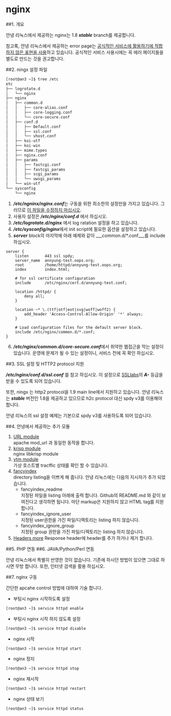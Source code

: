 # nginx

##1. 개요

  안녕 리눅스에서 제공하는 nginx는 1.8 ***stable*** branch를 제공합니다.
  
  참고록, 안녕 리눅스에서 제공하는 error page는 <u>공식적인 서비스에 활용하기에 적합하지 않은 표현을 사용</u>하고 있습니다. 공식적인 서비스 사용시에는 꼭 에러 페이지들을 별도로 만드는 것을 권고합니다.

##2. ningx 설정 파일

```bash
[root@an3 ~]$ tree /etc
etc
├── logrotate.d
│   └── nginx
├── nginx
│   ├── common.d
│   │   ├── core-alias.conf
│   │   ├── core-logging.conf
│   │   └── core-secure.conf
│   ├── conf.d
│   │   ├── Default.conf
│   │   ├── ssl.conf
│   │   └── vhost.conf
│   ├── koi-utf
│   ├── koi-win
│   ├── mime.types
│   ├── nginx.conf
│   ├── params
│   │   ├── fastcgi.conf
│   │   ├── fastcgi_params
│   │   ├── scgi_params
│   │   └── uwsgi_params
│   └── win-utf
└── sysconfig
    └── nginx
```

1. ***/etc/ngninx/nginx.conf***는 구동을 위한 최소한의 설정만을 가지고 있습니다. 그러므로 <u>이 파일을 수정하지 마십시오</u>.
2. 사용자 설정은 ***/etc/nginx/conf.d*** 에서 하십시오.
3. ***/etc/logrotate.d/nginx*** 에서 log ratation 설정을 하고 있습니다.
4. ***/etc/sysconfig/nginx***에서 init script에 필요한 옵션을 설정하고 있습니다.
5. ***server*** block의 마지막에 아래 예제와 같이 ___common.d/*.conf___를 include 하십시오.
```nginx
server {
    listen       443 ssl spdy;
    server_name  annyung-test.oops.org;
    root         /home/httpd/annyung-test.oops.org;
    index        index.html;

    # for ssl certificate configuration
    include      /etc/nginx/cert.d/annyung-test.conf;

    location /httpd/ {
        deny all;
    }

    location ~* \.(ttf|otf|eot|svg|woff|woff2) {
        add_header 'Access-Control-Allow-Origin' '*' always;
    }

    # Load configuration files for the default server block.
    include /etc/nginx/common.d/*.conf;
}
```
6. ***/etc/nginx/common.d/core-secure.conf***에서 취약한 웹접근을 막는 설정이 있습니다. 운영에 문제가 될 수 있는 설정이니, 서비스 전에 꼭 확인 하십시오.

##3. SSL 설정 및 HTTP2 protocol 지원

  ***/etc/nginx/conf.d/ssl.conf*** 를 참고 하십시오. 이 설정으로 [SSLlabs](https://www.ssllabs.com/)의 ***A-*** 등급을 받을 수 있도록 되어 있습니다.
  
  또한, ningx 는 http2 protocol을 1.9 main line에서 지원하고 있습니다. 안녕 리눅스는 ***stable*** 버전인 1.8을 제공하고 있으므로 h2c protocol 대신 spdy v3를 이용해야 합니다.
  
  안녕 리눅스의 ssl 설정 예제는 기본으로 spdy v3를 사용하도록 되어 있습니다.

##4. 안녕에서 제공하는 추가 모듈

 1. [URL module](https://github.com/vozlt/nginx-module-url)  
    apache mod_url 과 동일한 동작을 합니다.
 2. [krisp module](https://github.com/vozlt/nginx-module-krisp)  
    nginx libkrisp module
 3. [vtm module](https://github.com/vozlt/nginx-module-vts)  
    가상 호스트별 tracffic 상태를 확인 할 수 있습니다.
 4. [fancyindex](https://www.nginx.com/resources/wiki/modules/fancy_index/)  
    directory listing을 이쁘게 해 줍니다.
    안녕 리눅스에는 다음의 지시자가 추가 되었습니다.
    * fancyindex_readme  
      지정된 파일을 listing 아래에 출력 합니다. Github의 README.md 와 같이 보여진다고 생각하면 됩니다. 마단 markup은 지원하지 않고 HTML tag를 지원합니다.
    * fancyindex_ignore_user  
      지정된 user권한을 가진 파일/디렉토리는 listing 하지 않습니다.
    * fancyindex_ignore_group  
      지정된 group 권한을 가진 파일/디렉토리는 listing 하지 않습니다.
 5. [Headers more](https://www.nginx.com/resources/wiki/modules/headers_more/)
    Response header에 header를 추가 하거나 제거 합니다.

##5. PHP 연동
##6. JAVA/Python/Perl 연동

  안녕 리눅스에서 특별히 반영한 것이 없습니다. 기존에 하시던 방법이 있으면 그대로 하시면 무방 합니다. 또한, 인터넷 검색을 활용 하십시오. 

##7. nginx 구동

  간단한 apcahe control 방법에 대하여 기술 합니다.

  * 부팅시 nginx 시작하도록 설정
  ```bash
  [root@an3 ~]$ service httpd enable
  ```
  * 부팅시 nginx 시작 하지 않도록 설정
  ```bash
  [root@an3 ~]$ service httpd disable
  ```
  * nginx 시작
  ```bash
  [root@an3 ~]$ service httpd start
  ```
  * nginx 정지
  ```bash
  [root@an3 ~]$ service httpd stop
  ```
  * nginx 재시작
  ```bash
  [root@an3 ~]$ service httpd restart
  ```
  * nginx 상태 보기
  ```bash
  [root@an3 ~]$ service httpd status
  ```
